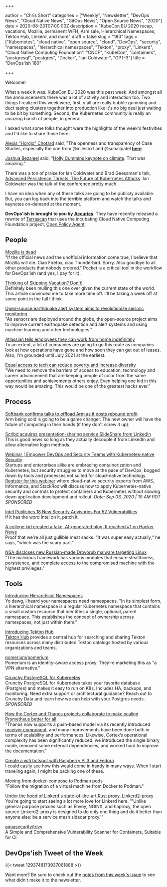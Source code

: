 +++

author = "Chris Short"
categories = ["Weekly", "Newsletter", "DevOps News", "Cloud Native News", "GitOps News", "Open Source News", "2020"]
date = 2020-08-23T07:00:00Z
description = "KubeCon EU 2020 recap, vacations, Mozilla, permanent WFH, Arm sale, Hierarchical Namespaces, Tekton Hub, Linkerd, and more"
draft = false
slug = "180"
tags = ["Kubernetes", "cloud native", "open source", "cloud", "DevOps", "security", "namespaces", "hierarchical namespaces", "Tekton", "proxy", "Linkerd", "Cloud Native Computing Foundation", "CNCF", "KubeCon", "containers", "postgresql", "postgres", "Docker", "Ian Coldwater", "GPT-3"]
title = "DevOps'ish 180"

+++

Welcome!

What a week it was. KubeCon EU 2020 was this past week. And amongst all the announcements there was a lot of activity and interaction too. Two things I realized this week were, first, y'all are really bubble gumming and duct taping clusters together into production like it's no big deal just waiting to be bit by something. Second, the Kubernetes community is really an amazing bunch of people, in general.

I asked what some folks thought were the highlights of the week's festivities and I'd like to share those here:

[Alexis "Horgix" Chotard](https://twitter.com/Horgix) said, "The openness and transparency of Case Studies, especially the one from @milesbxf and @suhailpatel [**here**](https://twitter.com/Horgix/status/1296071376760115200)

[Joshua Bezaleel](https://twitter.com/joshuabezaleel/status/1296443783580725248?s=20) said, "[Holly Cummins keynote on climate](https://kccnceu20.sched.com/event/ZfGQ/keynote-how-to-love-k8s-and-not-wreck-the-planet-holly-cummins-worldwide-ibm-garage-developer-lead-ibm). That was amazing."

There was a ton of praise for Ian Coldwater and Brad Geesaman's talk, [Advanced Persistence Threats: The Future of Kubernetes Attacks](https://kccnceu20.sched.com/event/ZesN/advanced-persistence-threats-the-future-of-kubernetes-attacks-ian-coldwater-heroku-brad-geesaman-brad-geesaman-consulting). Ian Coldwater was the talk of the conference pretty much.

I have no idea when any of these talks are going to be publicly available. But, you can log back into the ~~terrible~~ platform and watch the talks and keynotes on-demand at the moment.

**DevOps'ish is brought to you by** [**Accurics**](https://www.accurics.com/?utm_source=newsletter&utm_medium=email&utm_campaign=devopsish_180). They have recently released a rewrite of [Terrascan](https://github.com/accurics/terrascan?utm_source=newsletter&utm_medium=email&utm_campaign=devopsish_180) that uses the incubating Cloud Native Computing Foundation project, [Open Policy Agent](https://www.openpolicyagent.org/?utm_source=newsletter&utm_medium=email&utm_campaign=devopsish_180).

## People

[Mozilla is dead](https://kowabit.de/mozilla-is-dead/)  
"If the official news and the unofficial information come true, I believe that Mozilla will die. Ciao Firefox, ciao Thunderbird. Sorry. Also goodbye to all other products that nobody ordered." Pocket is a critical tool in the workflow for DevOps'ish (and yes, I pay for it).

[Thinking of Skipping Vacation? Don't!](https://hbr.org/2020/08/thinking-of-skipping-vacation-dont)  
Definitely been mulling this one over given the current state of the world. This article convinced me to take more time off. I'll be taking a week off at some point in the fall I think.

[Open-source earthquake alert system aims to revolutionize seismic monitoring](https://www.techrepublic.com/article/open-source-earthquake-alert-system-aims-to-revolutionize-seismic-monitoring/)  
"As sensors are deployed around the globe, the open-source project aims to improve current earthquake detection and alert systems and using machine learning and other technologies."

[Atlassian tells employees they can work from home indefinitely](https://www.cnbc.com/2020/08/07/atlassian-tells-employees-they-can-work-from-home-indefinitely.html)  
To an extent, a lot of companies are going to go this route as companies look at how operations have gone and how soon they can get out of leases. Also, I'm grounded until July 2021 at the earliest.

[Equal access to tech can reduce poverty and increase diversity](https://thehill.com/opinion/technology/511436-equal-access-to-tech-can-reduce-poverty-and-increase-diversity)  
"We need to remove the barriers of access to education, technology and career advancement that are keeping people of color from the same opportunities and achievements others enjoy. Even helping one kid in this way would be amazing. This would be one of the greatest hacks ever."

## Process

[Softbank confirms talks to offload Arm as it posts rebound profit](https://www.theregister.com/2020/08/12/softbank_q2_2021/)  
Arm being sold is going to be a game changer. The new owner will have the future of computing in their hands (if they don't screw it up).

[Scribd acquires presentation-sharing service SlideShare from LinkedIn](https://techcrunch.com/2020/08/11/scribd-acquires-slideshare/)  
This is good news so long as they actually decouple it from LinkedIn and allow alternative login methods.

[Webinar | Empower DevOps and Security Teams with Kubernetes-native Security](https://pages.awscloud.com/GLOBAL-partner-OE-containers-stackrox-sept-2020-reg-event.html?ContainersStackRoxSeptember2020&sc_publisher=StackRox&sc_country=USA&sc_geo=NAMER&sc_category=mult&sc_outcome=acq&trk=Partner_DevOpsIsh)  
Startups and enterprises alike are embracing containerization and Kubernetes, but security struggles to move at the pace of DevOps, bogged down by tools and processes not suited for cloud-native technology. [Register for this webinar](https://pages.awscloud.com/GLOBAL-partner-OE-containers-stackrox-sept-2020-reg-event.html?ContainersStackRoxSeptember2020&sc_publisher=StackRox&sc_country=USA&sc_geo=NAMER&sc_category=mult&sc_outcome=acq&trk=Partner_DevOpsIsh) where cloud-native security experts from AWS, Informatica, and StackRox will discuss how to apply Kubernetes-native security and controls to protect containers and Kubernetes without slowing down application development and rollout. *Date: Sep 03, 2020 | 10 AM PDT* *SPONSORED*

[Intel Publishes 18 New Security Advisories For 52 Vulnerabilities](https://www.phoronix.com/scan.php?page=news_item&px=Intel-Security-August-2020)  
If it has the word Intel on it, patch it.

[A college kid created a fake, AI-generated blog. It reached #1 on Hacker News](https://www.technologyreview.com/2020/08/14/1006780/ai-gpt-3-fake-blog-reached-top-of-hacker-news/)  
Proof that we're all just gullible meat sacks. “It was super easy actually,“ he says, “which was the scary part."

[NSA discloses new Russian-made Drovorub malware targeting Linux](https://www.bleepingcomputer.com/news/security/nsa-discloses-new-russian-made-drovorub-malware-targeting-linux/)  
"The malicious framework has various modules that ensure stealthiness, persistence, and complete access to the compromised machine with the highest privileges."

## Tools

[Introducing Hierarchical Namespaces](https://kubernetes.io/blog/2020/08/14/introducing-hierarchical-namespaces/)  
Yo dawg, I heard your namespaces need namespaces. "In its simplest form, a hierarchical namespace is a regular Kubernetes namespace that contains a small custom resource that identifies a single, optional, parent namespace. This establishes the concept of ownership across namespaces, not just within them."

[Introducing Tekton Hub](https://cd.foundation/blog/2020/08/10/introducing-tekton-hub/)  
[Tekton Hub](https://hub-preview.tekton.dev/) provides a central hub for searching and sharing Tekton resources across many distributed Tekton catalogs hosted by various organizations and teams.

[pomerium/pomerium](https://github.com/pomerium/pomerium)  
Pomerium is an identity-aware access proxy. They're marketing this as "a VPN alternative."

[Crunchy PostgreSQL for Kubernetes](https://www.crunchydata.com/products/crunchy-postgresql-for-kubernetes/?utm_source=DevOpsish&utm_medium=Week1&utm_campaign=CrunchyK8)  
Crunchy PostgreSQL for Kubernetes takes your favorite database (Postgres) and makes it easy to run on K8s. Includes HA, backups, and monitoring. Need extra support or architectural guidance? Reach out to Crunchy Data and learn how we can help with your Postgres needs. *SPONSORED*

[How the Cortex and Thanos projects collaborate to make scaling Prometheus better for all](https://grafana.com/blog/2020/07/16/how-the-cortex-and-thanos-projects-collaborate-to-make-scaling-prometheus-better-for-all/)  
"Thanos now supports a push-based model via its recently introduced [receiver component](https://thanos.io/components/receive.md/), and many improvements have been done both in terms of scalability and performances. Likewise, Cortex’s operational complexity has been significantly reduced: we introduced the single binary mode, removed some external dependencies, and worked hard to improve the documentation."

[Create a wifi hotspot with Raspberry Pi 3 and Fedora](https://fedoramagazine.org/create-a-wifi-hotspot-with-raspberry-pi-3-and-fedora/)  
I could easily see how this would come in handy in many ways. When I start traveling again, I might be packing one of these.

[Moving from docker-compose to Podman pods](https://www.redhat.com/sysadmin/compose-podman-pods)  
"Follow the migration of a virtual machine from Docker to Podman."

[Under the hood of Linkerd's state-of-the-art Rust proxy, Linkerd2-proxy](https://linkerd.io/2020/07/23/under-the-hood-of-linkerds-state-of-the-art-rust-proxy-linkerd2-proxy/)  
You're going to start seeing a lot more love for Linkerd here. "'Unlike general purpose proxies such as Envoy, NGINX, and haproxy, the open source Linkerd2-proxy is designed to do only one thing and do it better than anyone else: be a service mesh sidecar proxy.'"

[aquasecurity/trivy](https://github.com/aquasecurity/trivy)  
A Simple and Comprehensive Vulnerability Scanner for Containers, Suitable for CI

## DevOps'ish Tweet of the Week

{{< tweet 1293748173937061888 >}}

Want more? Be sure to check out the [notes from this week's issue](https://github.com/chris-short/devopsish.com/blob/main/content/post/180/notes.md) to see what didn't make it to the newsletter.

